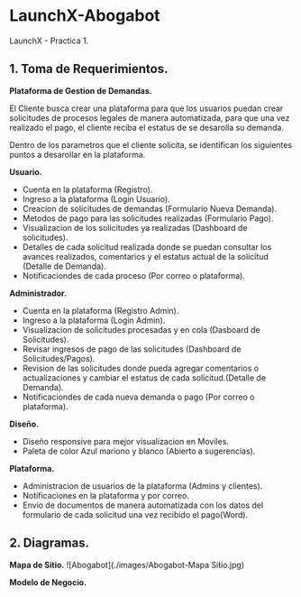 # LaunchX-Abogabot
LaunchX - Practica 1.

## **1. Toma de Requerimientos.**

**Plataforma de Gestion de Demandas.**

El Cliente busca crear una plataforma para que los usuarios puedan crear solicitudes de procesos legales de manera automatizada, para que una vez realizado el pago, el cliente reciba el estatus de se desarolla su demanda.

Dentro de los parametros que el cliente solicita, se identifican los siguientes puntos a desarollar en la plataforma.

**Usuario.**
- Cuenta en la plataforma (Registro).
- Ingreso a la plataforma (Login Usuario).
- Creacion de solicitudes de demandas (Formulario Nueva Demanda).
- Metodos de pago para las solicitudes realizadas (Formulario Pago).
- Visualizacion de los solicitudes ya realizadas (Dashboard de solicitudes).
- Detalles de cada solicitud realizada donde se puedan consultar los avances realizados, comentarios y el estatus actual de la solicitud (Detalle de Demanda).
- Notificaciondes de cada proceso (Por correo o plataforma).

**Administrador.**
- Cuenta en la plataforma (Registro Admin).
- Ingreso a la plataforma (Login Admin).
- Visualizacion de solicitudes procesadas y en cola (Dasboard de Solicitudes).
- Revisar ingresos de pago de las solicitudes (Dashboard de Solicitudes/Pagos).
- Revision de las solicitudes donde pueda agregar comentarios o actualizaciones y cambiar el estatus de cada solicitud.(Detalle de Demanda).
- Notificaciondes de cada nueva demanda o pago (Por correo o plataforma).

**Diseño.**
- Diseño responsive para mejor visualizacion en Moviles.
- Paleta de color Azul mariono y blanco (Abierto a sugerencias).

**Plataforma.**
- Administracion de usuarios de la plataforma (Admins y clientes).
- Notificaciones en la plataforma y por correo.
- Envio de documentos de manera automatizada con los datos del formulario de cada solicitud una vez recibido el pago(Word).

## **2. Diagramas.**
**Mapa de Sitio.**
![Abogabot](./images/Abogabot-Mapa Sitio.jpg)

**Modelo de Negocio.**
